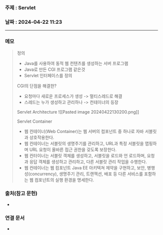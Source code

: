 ### 주제 : Servlet

### 날짜 : 2024-04-22 11:23
----
### 메모
> 정의
> 	- Java를 사용하여 동적 웹 컨텐츠를 생성하는 서버 프로그램
> 	- Java로 만든 CGI 프로그램 같은것
> 	- Servlet 인터페이스를 정의
> 
> CGI의 단점을 해결한?
> 	- 요청마다 새로운 프로세스가 생성 -> 멀티스레드로 해결
> 	- 스레드는 누가 생성하고 관리하나 -> 컨테이너의 등장
> 
> Servlet Architecture
> 	![[Pasted image 20240422130200.png]]
> 
> Servlet Container
> 	- 웹 컨테이너(Web Container)는 웹 서버의 컴포넌트 중 하나로 자바 서블릿과 상호작용한다.
> 	- 웹 컨테이너는 서블릿의 생명주기를 관리하고, URL과 특정 서블릿을 맵핑하며 URL 요청이 올바른 접근 권한을 갖도록 보장한다.
> 	- 웹 컨터이너는 서블릿 객체를 생성하고, 서블릿을 로드와 언 로드하며, 요청과 응답 객체를 생성하고 관리하고, 다른 서블릿 관리 작업을 수행한다.
> 	- 웹 컨테이너는 웹 컴포넌트 Java EE 아키텍쳐 제약을 구현하고, 보안, 병행성(concurrency), 생명주기 관리, 트랜잭션, 배포 등 다른 서비스를 포함하는 웹 컴포넌트의 실행 환경을 명세한다.

### 출처(참고 문헌)
-

### 연결 문서
-
